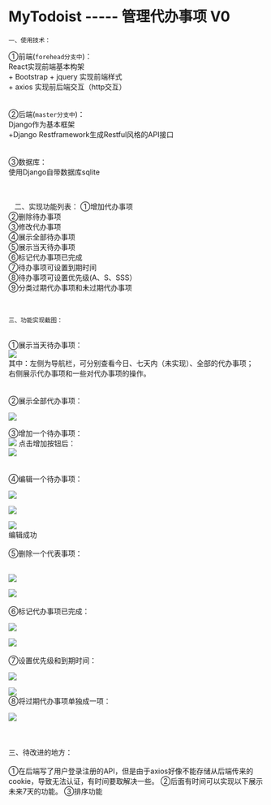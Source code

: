 MyTodoist  ----- 管理代办事项 V0
=
    一、使用技术：
①前端(`forehead分支中`)：
<br>React实现前端基本构架
<br>+ Bootstrap + jquery 实现前端样式 
<br>+ axios 实现前后端交互（http交互）
<br><br><br>
②后端(`master分支中`)：
<br>
Django作为基本框架
<br>+Django Restframework生成Restful风格的API接口
<br><br><br>
③数据库：
<br>使用Django自带数据库sqlite
<br><br><br>

    二、实现功能列表：
 ①增加代办事项
<br> ②删除待办事项
<br> ③修改代办事项
<br> ④展示全部待办事项
<br> ⑤展示当天待办事项
<br> ⑥标记代办事项已完成
<br> ⑦待办事项可设置到期时间
<br> ⑧待办事项可设置优先级(A、S、SSS）
<br> ⑨分类过期代办事项和未过期代办事项

<br>

    三、功能实现截图：
<br>①展示当天待办事项：
<br>
![](https://github.com/mmlinhang/MyTodoist/raw/results/results/1.png)
<br> 其中：左侧为导航栏，可分别查看今日、七天内（未实现）、全部的代办事项；<br>
右侧展示代办事项和一些对代办事项的操作。<br>
<br><br>
②展示全部代办事项：
<br>

![](https://github.com/mmlinhang/MyTodoist/raw/results/results/2.png)
<br>

③增加一个待办事项：
<br>
![](https://github.com/mmlinhang/MyTodoist/raw/results/results/3.png)
点击增加按钮后：
<br>
![](https://github.com/mmlinhang/MyTodoist/raw/results/results/4.png)<br>
<br><br>
④编辑一个待办事项：<br>

![](https://github.com/mmlinhang/MyTodoist/raw/results/results/5.png)<br>

![](https://github.com/mmlinhang/MyTodoist/raw/results/results/6.png)<br>

![](https://github.com/mmlinhang/MyTodoist/raw/results/results/7.png)<br>
编辑成功<br>
<br>
⑤删除一个代表事项：<br>
<br>

![](https://github.com/mmlinhang/MyTodoist/raw/results/results/8.png)<br>

![](https://github.com/mmlinhang/MyTodoist/raw/results/results/9.png)<br>
<br>
⑥标记代办事项已完成：<br>

![](https://github.com/mmlinhang/MyTodoist/raw/results/results/10.png)<br>

![](https://github.com/mmlinhang/MyTodoist/raw/results/results/11.png)<br>
<br>
⑦设置优先级和到期时间：<br>

![](https://github.com/mmlinhang/MyTodoist/raw/results/results/12.png)<br>

![](https://github.com/mmlinhang/MyTodoist/raw/results/results/13.png)<br>
⑧将过期代办事项单独成一项：<br>

![](https://github.com/mmlinhang/MyTodoist/raw/results/results/14.png)<br>
<br><br><br>
    三、待改进的地方：
<br>
<br>
①在后端写了用户登录注册的API，但是由于axios好像不能存储从后端传来的cookie，导致无法认证，有时间要取解决一些。
②后面有时间可以实现以下展示未来7天的功能。
③排序功能
